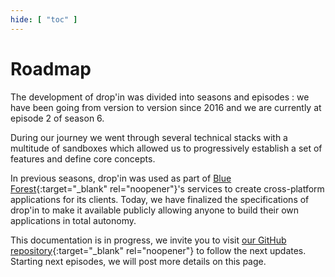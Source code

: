 ```yaml
---
hide: [ "toc" ]
---
```

# Roadmap

The development of drop'in was divided into seasons and episodes : we have been going from version to version since 2016 and we are currently at episode 2 of season 6.

During our journey we went through several technical stacks with a multitude of sandboxes which allowed us to progressively establish a set of features and define core concepts.

In previous seasons, drop'in was used as part of [Blue Forest](https://blueforest.cc){:target="_blank" rel="noopener"}'s services to create cross-platform applications for its clients. Today, we have finalized the specifications of drop'in to make it available publicly allowing anyone to build their own applications in total autonomy.

This documentation is in progress, we invite you to visit [our GitHub repository](https://github.com/blue-forest/dropin){:target="_blank" rel="noopener"} to follow the next updates. Starting next episodes, we will post more details on this page.
